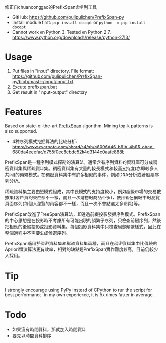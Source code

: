 修正自chuanconggao的PrefixSpan命令列工具

- GitHub: https://github.com/pulipulichen/PrefixSpan-py
- Install module first: `pip install docopt` or `python -m pip install docopt`
- Cannot work on Python 3. Tested on Python 2.7. https://www.python.org/downloads/release/python-2713/

# Usage
1. Put files in "input" directory. File format: https://github.com/pulipulichen/PrefixSpan-py/blob/master/input/input.txt
2. Excute prefixspan.bat
3. Get result in "input-output" directory

# Features
Based on state-of-the-art [PrefixSpan](http://www.cs.sfu.ca/~jpei/publications/span.pdf) algorithm.
Mining top-k patterns is also supported.

- 4种序列模式挖掘算法的比较分析: https://www.evernote.com/shard/s4/sh/c6996d46-b81b-4b85-abed-680da4eeefac/d755f0ec8ebdc52b4d3144c0aafe888b

PrefixSpan是一種序列模式探勘的演算法。通常含有序列資料的資料庫可分成稠密資料集與稀疏資料集。稠密資料集有大量的較長模式和較高支持度(亦即較多人共同)的頻繁模式。在稠密資料集中有許多相似的事件，例如DNA分析或著股票序列分析。

稀疏資料集主要由短模式組成，其中長模式的支持度較小，例如超級市場的交易數據集(客戶買的東西都不一樣，而且一次購物的商品不多)，使用者在網站中的瀏覽頁面序列(每個人瀏覽的內容都不一樣，而且一次不會點選太多網頁)等。

PrefixSpan改進了FreeSpan演算法，即透過前綴投影發掘序列模式。PrefixSpan的中心思想是在投影時不考慮所有可能出現的頻繁子序列，只檢查前綴序列，然後把相應的後綴投影成投影資料集。每個投影資料集中只檢查局部頻繁樣式，因此在整個過程中不需要生成候選序列。

PrefixSpan適用於稠密資料集和稀疏資料集兩種，而且在稠密資料集中比傳統的Apriori類演算法更有效率，相對的缺點是PrefixSpan實作難度較高，目前仍較少人採用。

# Tip
I strongly encourage using PyPy instead of CPython to run the script for best performance. In my own experience, it is 9x times faster in average.

# Todo
- 如果沒有時間資料，那就加入時間資料
- 要先以時間資料排序
